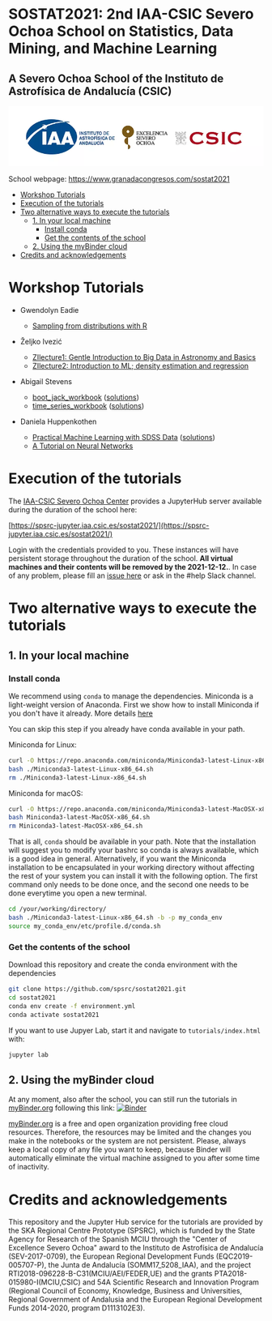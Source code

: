 
# SOSTAT2021: 2nd IAA-CSIC Severo Ochoa School on Statistics, Data Mining, and Machine Learning

## A Severo Ochoa School of the Instituto de Astrofísica de Andalucía (CSIC)

![SOMACHINE](tutorials/iaa-so-csic.png)

School webpage: https://www.granadacongresos.com/sostat2021

- [Workshop Tutorials](#workshop-tutorials)
- [Execution of the tutorials](#execution-of-the-tutorials)
- [Two alternative ways to execute the tutorials](#two-alternative-ways-to-execute-the-tutorials)
  * [1. In your local machine](#1-in-your-local-machine)
    + [Install conda](#install-conda)
    + [Get the contents of the school](#get-the-contents-of-the-school)
  * [2. Using the myBinder cloud](#2-using-the-mybinder-cloud)
- [Credits and acknowledgements](#credits-and-acknowledgements)

# Workshop Tutorials

- Gwendolyn Eadie
    - [Sampling from distributions with R](tutorials/gwen_probability/sampling_from_distributions_with_R.ipynb)

- Željko Ivezić
    - [ZIlecture1: Gentle Introduction to Big Data in Astronomy and Basics](tutorials/zeljko/ZIlecture1.ipynb)
    - [ZIlecture2: Introduction to ML; density estimation and regression](tutorials/zeljko/ZIlecture2.ipynb)
- Abigail Stevens
    - [boot_jack_workbook](tutorials/abigail_bootjack/boot_jack_workbook.ipynb) ([solutions](tutorials/abigail_bootjack/boot_jack_solutions.ipynb))
    - [time_series_workbook](tutorials/abigail_timeseries/time_series_workbook.ipynb) ([solutions](tutorials/abigail_timeseries/time_series_solutions.ipynb))
    
- Daniela Huppenkothen
    - [Practical Machine Learning with SDSS Data](tutorials/daniela_machine_learning/SOSTAT2021_ML_Tutorial.ipynb) ([solutions](tutorials/daniela_machine_learning/SOSTAT2021_ML_Tutorial_SOLUTIONS.ipynb))
    - [A Tutorial on Neural Networks](tutorials/daniela_neural_networks/SOSTAT2021_NN_Tutorial_SOLUTIONS.ipynb)

# Execution of the tutorials

The [IAA-CSIC Severo Ochoa Center](http://so.iaa.csic.es/) provides a JupyterHub server available during the duration of the school here:

[https://spsrc-jupyter.iaa.csic.es/sostat2021/](https://spsrc-jupyter.iaa.csic.es/sostat2021/)

Login with the credentials provided to you. These instances will have persistent storage throughout the duration of the school. **All virtual machines and their contents will be removed by the 2021-12-12.**. In case of any problem, please fill an [issue here](https://github.com/spsrc/sostat2021/issues) or ask in the #help Slack channel.


# Two alternative ways to execute the tutorials


## 1. In your local machine

### Install conda

We recommend using `conda` to manage the dependencies. Miniconda is a light-weight version of Anaconda. First we show how to install Miniconda if you don't have it already. More details [here](https://docs.conda.io/projects/conda/en/latest/user-guide/install/linux.html)

You can skip this step if you already have conda available in your path.

Miniconda for Linux:
```bash
curl -O https://repo.anaconda.com/miniconda/Miniconda3-latest-Linux-x86_64.sh
bash ./Miniconda3-latest-Linux-x86_64.sh
rm ./Miniconda3-latest-Linux-x86_64.sh
```

Miniconda for macOS:
```bash
curl -O https://repo.anaconda.com/miniconda/Miniconda3-latest-MacOSX-x86_64.sh
bash Miniconda3-latest-MacOSX-x86_64.sh
rm Miniconda3-latest-MacOSX-x86_64.sh
```

That is all, `conda` should be available in your path. Note that the installation will suggest you to modify your bashrc so conda is always available, which is a good idea in general. Alternatively, if you want the Miniconda installation to be encapsulated in your working directory without affecting the rest of your system you can install it with the following option. The first command only needs to be done once, and the second one needs to be done everytime you open a new terminal. 

```bash
cd /your/working/directory/
bash ./Miniconda3-latest-Linux-x86_64.sh -b -p my_conda_env
source my_conda_env/etc/profile.d/conda.sh
```

### Get the contents of the school

Download this repository and create the conda environment with the dependencies
```bash
git clone https://github.com/spsrc/sostat2021.git
cd sostat2021
conda env create -f environment.yml
conda activate sostat2021
```

If you want to use Jupyer Lab, start it and navigate to `tutorials/index.html` with:
```bash
jupyter lab
```

## 2. Using the myBinder cloud

At any moment, also after the school, you can still run the tutorials in [myBinder.org](https://mybinder.org) following this link: [![Binder](https://mybinder.org/badge_logo.svg)](https://mybinder.org/v2/gh/spsrc/sostat2021/HEAD?urlpath=lab/tree/tutorials/index.ipynb)

[myBinder.org](https://mybinder.org) is a free and open organization providing free cloud resources. Therefore, the resources may be limited and the changes you make in the notebooks or the system are not persistent. Please, always keep a local copy of any file you want to keep, because Binder will automatically eliminate the virtual machine assigned to you after some time of inactivity.


# Credits and acknowledgements

This repository and the Jupyter Hub service for the tutorials are provided by the SKA Regional Centre Prototype (SPSRC), which is funded by the State Agency for Research of the Spanish MCIU through the "Center of Excellence Severo Ochoa" award to the Instituto de Astrofísica de Andalucía (SEV-2017-0709), the European Regional Development Funds (EQC2019-005707-P), the Junta de Andalucía (SOMM17_5208_IAA), and the project RTI2018-096228-B-C31(MCIU/AEI/FEDER,UE) and the grants PTA2018-015980-I(MCIU,CSIC) and 54A Scientific Research and Innovation Program (Regional Council of Economy, Knowledge, Business and Universities, Regional Government of Andalusia and the European Regional Development Funds 2014-2020, program D1113102E3).
